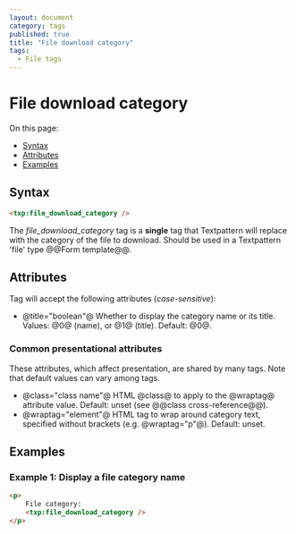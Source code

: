 ```yaml
---
layout: document
category: tags
published: true
title: "File download category"
tags:
  - File tags
---
```


# File download category

On this page:

* [Syntax](#user-content-syntax)
* [Attributes](#user-content-attributes)
* [Examples](#user-content-examples)

## Syntax

```html
<txp:file_download_category />
```

The *file_download_category* tag is a __single__ tag that Textpattern will replace with the category of the file to download. Should be used in a Textpattern 'file' type @@Form template@@.

## Attributes

Tag will accept the following attributes (*case-sensitive*):

* @title="boolean"@
Whether to display the category name or its title.
Values: @0@ (name), or @1@ (title).
Default: @0@.

### Common presentational attributes

These attributes, which affect presentation, are shared by many tags. Note that default values can vary among tags.

* @class="class name"@
HTML @class@ to apply to the @wraptag@ attribute value.
Default: unset (see @@class cross-reference@@).
* @wraptag="element"@
HTML tag to wrap around category text, specified without brackets (e.g. @wraptag="p"@).
Default: unset.

## Examples

### Example 1: Display a file category name

```html
<p>
    File category:
    <txp:file_download_category />
</p>

